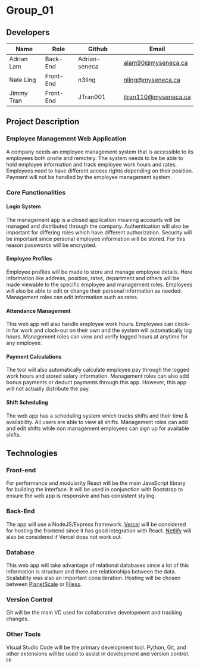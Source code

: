 # Group_01

## Developers
| Name        |    Role   |     Github      |         Email        |
| ----------- | --------- | --------------- | -------------------- |
| Adrian Lam  | Back-End  | Adrian-seneca   | alam90@myseneca.ca   |
| Nate Ling   | Front-End | n3ling          | nling@myseneca.ca    |
| Jimmy Tran  | Front-End | JTran001        | jtran110@myseneca.ca |

## Project Description

### Employee Management Web Application
A company needs an employee management system that is accessible to its employees both onsite and remotely. The system needs to be be able to hold employee information and track employee work hours and rates. Employees need to have different access rights depending on their position. Payment will not be handled by the employee management system.

### Core Functionalities

#### Login System
The management app is a closed application meaning accounts will be managed and distributed through the company. Authentication will also be important for differing roles which have different authorization. Security will be important since personal employee information will be stored. For this reason passwords will be encrypted.  

#### Employee Profiles
Employee profiles will be made to store and manage employee details. Here information like address, position, rates, department and others will be made viewable to the specific employee and management roles. Employees will also be able to edit or change their personal information as needed. Management roles can edit information such as rates.

#### Attendance Management
This web app will also handle employee work hours. Employees can clock-in for work and clock-out on their own and the system will automatically log hours. Management roles can view and verify logged hours at anytime for any employee.

#### Payment Calculations
The tool will also automatically calculate employee pay through the logged work hours and stored salary information. Management roles can also add bonus payments or deduct payments through this app. However, this app will not actually distribute the pay.

#### Shift Scheduling
The web app has a scheduling system which tracks shifts and their time & availability. All users are able to view all shifts. Management roles can add and edit shifts while non management employees can sign up for available shifts.

## Technologies

### Front-end 
For performance and modularity React will be the main JavaScript library for building the interface. It will be used in conjunction with Bootstrap to ensure the web app is responsive and has consistent styling.

### Back-End
The app will use a NodeJS/Express framework. [Vercel](https://vercel.com/) will be considered for hosting the frontend since it has good integration with React. [Netlify](https://www.netlify.com/) will also be considered if Vercel does not work out.

### Database 
This web app will take advantage of relational databases since a lot of this information is structure and there are relationships between the data. Scalability was also an important consideration. Hosting will be chosen between [PlanetScale](https://planetscale.com/) or [Filess](https://filess.io/).

### Version Control
Git will be the main VC used for collaborative development and tracking changes.


### Other Tools
Visual Studio Code will be the primary development tool. Python, Git, and other extensions will be used to assist in development and version control.
Hi